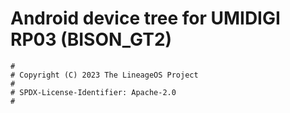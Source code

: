 # Android device tree for UMIDIGI RP03 (BISON_GT2)

```
#
# Copyright (C) 2023 The LineageOS Project
#
# SPDX-License-Identifier: Apache-2.0
#
```
